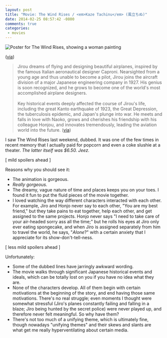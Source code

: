 ```yaml
---
layout: post
title: "Movie: The Wind Rises / <em>Kaze Tachinu</em> (風立ちぬ)"
date: 2014-02-25 08:57:42 -0800
comments: true
categories: 
 - movies
---
```

<img class="book-cover" src="{{ root_url}}/images/kaze_tachinu_poster.jpg" alt="Poster for The Wind Rises, showing a woman painting"/>
<p class="caption">(<A href="http://en.wikipedia.org/wiki/The_Wind_Rises">via</a>)</p>

<blockquote>Jirou dreams of flying and designing beautiful airplanes, inspired by the famous Italian aeronautical designer Caproni. Nearsighted from a young age and thus unable to become a pilot, Jirou joins the aircraft division of a major Japanese engineering company in 1927. His genius is soon recognized, and he grows to become one of the world's most accomplished airplane designers.</br><br/>
Key historical events deeply affected the course of Jirou's life, including the great Kanto earthquake of 1923, the Great Depression, the tuberculosis epidemic, and Japan's plunge into war. He meets and falls in love with Naoko, grows and cherishes his friendship with his colleague Honjou, and innovates tremendously, leading the aviation world into the future. (<a href="http://en.wikipedia.org/wiki/The_Wind_Rises">via</a>)</blockquote>

I saw The Wind Rises last weekend, dubbed. It was one of the few times in recent memory that I actually paid for popcorn and even a coke slushie at a theater. *The latter itself was $6.50. Jeez.*

[ mild spoilers ahead ]

Reasons why you should see it:
<ul>
<li>The animation is gorgeous.</li>
<li><em>Really gorgeous.</em></li>
<li>The dreamy, vague nature of time and places keeps you on your toes. I found it fun to put the fluid pieces of the movie together.</li>
<li>I loved watching the way different characters interacted with each other. For example, Jiro and Honjo never say to each other, "You are my best friend," but they take pains to eat together, help each other, and get assigned to the same projects. Honjo never says "I need to take care of your air-headed sorry ass all the time;" but he rolls his eyes at Jiro only ever eating spongecake, and when Jiro is assigned separately from him to travel the world, he says, "<em>Alone</em>?" with a certain anxiety that I appreciate for its show-don't-tell-ness.</li>
</ul>

[ less mild spoilers ahead ]

Unfortunately:
<ul>
<li>Some of the dubbed lines have jarringly awkward wording.</li>
<li>The movie walks through significant Japanese historical events and ideals, which can be totally lost on you if you have no idea what they are.</li>
<li>None of the characters develop. All of them begin with certain motivations at the beginning of the story, and end having those same motivations. There's no real struggle; even moments I thought were somewhat stressful (Jiro's planes constantly failing and falling in a blaze; Jiro being hunted by the secret police) were never played up, and therefore never felt meaningful. So why have them?</li>
<li>There's not too much of a unifying theme, which is ultimately fine, though nowadays "unifying themes" and their skews and slants are what get me really hyperventilating about certain media.</li>
</ul>
